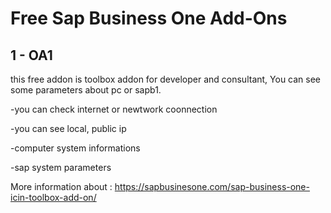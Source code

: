 # Free Sap Business One Add-Ons
## 1 - OA1
this free addon is toolbox addon for developer and consultant, You can see some parameters about pc or sapb1.
 
 -you can check internet or newtwork coonnection
 
 -you can see local, public ip
 
 -computer system informations
 
 -sap system parameters
 
More information about : https://sapbusinesone.com/sap-business-one-icin-toolbox-add-on/

